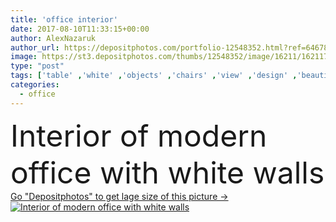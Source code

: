 ```yaml
---
title: 'office interior'
date: 2017-08-10T11:33:15+00:00
author: AlexNazaruk
author_url: https://depositphotos.com/portfolio-12548352.html?ref=64678756
image: https://st3.depositphotos.com/thumbs/12548352/image/16211/162117502/api_thumb_450.jpg?forcejpeg=true
type: "post"
tags: ['table' ,'white' ,'objects' ,'chairs' ,'view' ,'design' ,'beautiful' ,'business' ,'modern' ,'windows' ,'clean' ,'room' ,'company' ,'comfort' ,'executive' ,'workspace' ,'seats' ,'location' ,'place' ,'walls' ,'office space' ,'office work' ,'Office Interior' ]
categories: 
  - office
---
```

<div aling="center">
            <font size="60"> Interior of modern office with white walls</font>   
</div>
<div>
    <a href='https://depositphotos.com/162117502/stock-photo-office-interior.html?ref=64678756' target=_blank > Go "Depositphotos" to get lage size of this picture ->
        <img href='https://depositphotos.com/162117502/stock-photo-office-interior.html?ref=64678756' src='https://st3.depositphotos.com/12548352/16211/i/950/depositphotos_162117502-stock-photo-office-interior.jpg?forcejpeg=true' alt='Interior of modern office with white walls' >
    </a>
</div>
